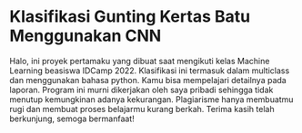 # Klasifikasi Gunting Kertas Batu Menggunakan CNN

Halo, ini proyek pertamaku yang dibuat saat mengikuti kelas Machine Learning beasiswa IDCamp 2022. Klasifikasi ini termasuk dalam multiclass dan menggunakan bahasa python. Kamu bisa mempelajari detailnya pada laporan. Program ini murni dikerjakan oleh saya pribadi sehingga tidak menutup kemungkinan adanya kekurangan. Plagiarisme hanya membuatmu rugi dan membuat proses belajarmu kurang berkah. Terima kasih telah berkunjung, semoga bermanfaat!
